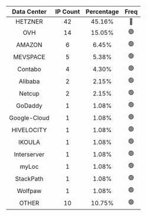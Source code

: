 | Data Center | IP Count | Percentage | Freq |
|:------------:|:--------:|:-----------:|:-----:|
| HETZNER | 42 | 45.16% | 🔴 |
| OVH | 14 | 15.05% | 🟢 |
| AMAZON | 6 | 6.45% | 🟢 |
| MEVSPACE | 5 | 5.38% | 🟢 |
| Contabo | 4 | 4.30% | 🟢 |
| Alibaba | 2 | 2.15% | 🟢 |
| Netcup | 2 | 2.15% | 🟢 |
| GoDaddy | 1 | 1.08% | 🟢 |
| Google-Cloud | 1 | 1.08% | 🟢 |
| HIVELOCITY | 1 | 1.08% | 🟢 |
| IKOULA | 1 | 1.08% | 🟢 |
| Interserver | 1 | 1.08% | 🟢 |
| myLoc | 1 | 1.08% | 🟢 |
| StackPath | 1 | 1.08% | 🟢 |
| Wolfpaw | 1 | 1.08% | 🟢 |
| OTHER | 10 | 10.75% | 🟢 |